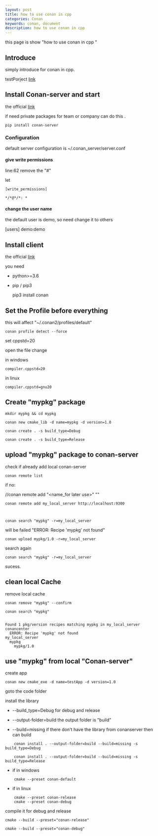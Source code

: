 ```yaml
---
layout: post
title: how to use conan in cpp
categories: Conan
keywords: conan, document
description: how to use conan in cpp
---
```


this page is show "how to use conan in cpp "

<!--more-->
## Introduce

simply introduce for conan in cpp.


testPorject [link](https://github.com/daiybh/conan-usage/)


## Install Conan-server  and start

the official  [link](https://docs.conan.io/2/reference/conan_server.html) 

if need private packages for team or company  can do this .

    pip install conan-server

### Configuration

default server configuration is ~/.conan_server/server.conf


#### give write permissions

line:62  remove the "#"  

let 
```
[write_permissions]

*/*@*/*: *
```

#### change the user name

the default user is demo, so need change it to others

[users]
demo:demo

## Install client

the official [link](https://docs.conan.io/2/installation.html)

you need 

* python>=3.6
* pip / pip3

    pip3 install conan

## **Set the Profile before everything**

this will affect  "~/.conan2/profiles/default"

    conan profile detect --force


set cppstd=20

open the file change 

in windows

    compiler.cppstd=20

in linux

    compiler.cppstd=gnu20



## Create "mypkg" package

    mkdir mypkg && cd mypkg

    conan new cmake_lib -d name=mypkg -d version=1.0

    conan create . -s build_type=Debug

    conan create . -s build_type=Release



## upload "mypkg" package to conan-server

check if already add local conan-server


    conan remote list


if no:

//conan remote add "<name_for later use>" "<remote conan Server URL>"

    conan remote add my_local_server http://localhost:9300



    conan search "mypkg" -r=my_local_server

will be failed "ERROR: Recipe 'mypkg' not found"

    conan upload mypkg/1.0 -r=my_local_server

search again

    conan search "mypkg" -r=my_local_server

sucess.


## clean local Cache

remove local cache

    conan remove "mypkg" --confirm
```
conan search "mypkg"


Found 1 pkg/version recipes matching mypkg in my_local_server
conancenter
  ERROR: Recipe 'mypkg' not found
my_local_server
  mypkg
    mypkg/1.0
```	
	

## use "mypkg" from local "Conan-server"	

create app

    conan new cmake_exe -d name=testApp -d version=1.0

goto the code folder

install the library 

* --build_type=Debug for debug and release 

* --output-folder=build the output folder is "build"

* --build=missing  if there don't have the library from conanserver then can build

```
    conan install . --output-folder=build --build=missing -s build_type=Debug

    conan install . --output-folder=build --build=missing -s build_type=Release
```

* if in windows

```    
    cmake --preset conan-default
```

* if in linux

```
    cmake --preset conan-release
    cmake --preset conan-debug
```

compile it for debug and release

    cmake --build --preset="conan-release"
    
    cmake --build --preset="conan-debug"

